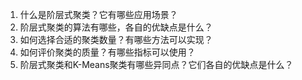 1. 什么是阶层式聚类？它有哪些应用场景？
2. 阶层式聚类的算法有哪些，各自的优缺点是什么？
3. 如何选择合适的聚类数量？有哪些方法可以实现？
4. 如何评价聚类的质量？有哪些指标可以使用？
5. 阶层式聚类和K-Means聚类有哪些异同点？它们各自的优缺点是什么？